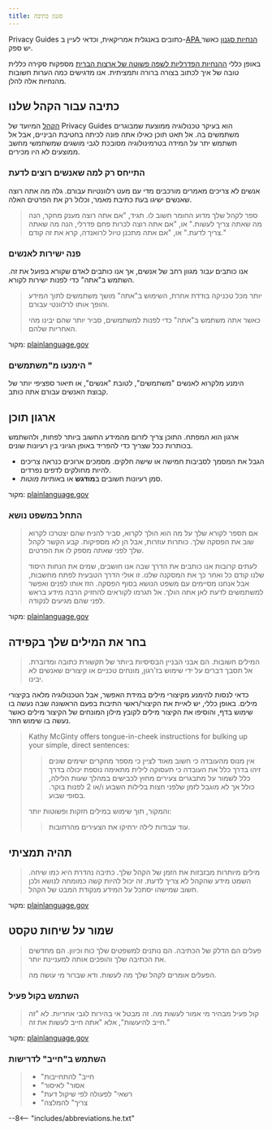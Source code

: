 ```yaml
---
title: סגנון כתיבה
---
```


Privacy Guides כתובים באנגלית אמריקאית, וכדאי לעיין ב-[APA הנחיות סגנון](https://apastyle.apa.org/style-grammar-guidelines/grammar) כאשר יש ספק.

באופן כללי [ההנחיות הפדרליות לשפה פשוטה של ארצות הברית](https://www.plainlanguage.gov/guidelines/) מספקות סקירה כללית טובה של איך לכתוב בצורה ברורה ותמציתית. אנו מדגישים כמה הערות חשובות מהנחיות אלה להלן.

## כתיבה עבור הקהל שלנו

[הקהל](https://www.plainlanguage.gov/guidelines/audience/) המיועד של Privacy Guides הוא בעיקר טכנולוגיה ממוצעת שמבוגרים משתמשים בה. אל תאט תוכן כאילו אתה פונה לכיתה בחטיבת הביניים, אבל אל תשתמש יתר על המידה בטרמינולוגיה מסובכת לגבי מושגים שמשתמשי מחשב ממוצעים לא היו מכירים.

### התייחס רק למה שאנשים רוצים לדעת

אנשים לא צריכים מאמרים מורכבים מדי עם מעט רלוונטיות עבורם. גלה מה אתה רוצה שאנשים ישיגו בעת כתיבת מאמר, וכלול רק את הפרטים האלה.

> ספר לקהל שלך מדוע החומר חשוב לו. תגיד, "אם אתה רוצה מענק מחקר, הנה מה שאתה צריך לעשות." או, "אם אתה רוצה לכרות פחם פדרלי, הנה מה שאתה צריך לדעת." או, "אם אתה מתכנן טיול לרואנדה, קרא את זה קודם."

### פנה ישירות לאנשים

אנו כותבים *עבור* מגוון רחב של אנשים, אך אנו כותבים *ל*אדם שקורא בפועל את זה. השתמש ב"אתה" כדי לפנות ישירות לקורא.

> יותר מכל טכניקה בודדת אחרת, השימוש ב"אתה" מושך משתמשים לתוך המידע והופך אותו לרלוונטי עבורם.
> 
> כאשר אתה משתמש ב"אתה" כדי לפנות למשתמשים, סביר יותר שהם יבינו מהי האחריות שלהם.

מקור: [plainlanguage.gov](https://www.plainlanguage.gov/guidelines/audience/address-the-user/)

### הימנעו מ"משתמשים "

הימנע מלקרוא לאנשים "משתמשים", לטובת "אנשים", או תיאור ספציפי יותר של קבוצת האנשים עבורם אתה כותב.

## ארגון תוכן

ארגון הוא המפתח. התוכן צריך לזרום מהמידע החשוב ביותר לפחות, ולהשתמש בכותרות ככל שצריך כדי להפריד באופן הגיוני בין רעיונות שונים.

- הגבל את המסמך לסביבות חמישה או שישה חלקים. מסמכים ארוכים כנראה צריכים להיות מחולקים לדפים נפרדים.
- סמן רעיונות חשובים ב**מודגש** או ב*אותיות מוטות*.

מקור: [plainlanguage.gov](https://www.plainlanguage.gov/guidelines/design/)

### התחל במשפט נושא

> אם תספר לקורא שלך על מה הוא הולך לקרוא, סביר להניח שהם יצטרכו לקרוא שוב את הפסקה שלך. כותרות עוזרות, אבל הן לא מספיקות. קבע הקשר לקהל שלך לפני שאתה מספק לו את הפרטים.
> 
> לעתים קרובות אנו כותבים את הדרך שבה אנו חושבים, שמים את הנחות היסוד שלנו קודם כל ואחר כך את המסקנה שלנו. זו אולי הדרך הטבעית לפתח מחשבות, אבל אנחנו מסיימים עם משפט הנושא בסוף הפסקה. הזז אותו לפנים ואפשר למשתמשים לדעת לאן אתה הולך. אל תגרמו לקוראים להחזיק הרבה מידע בראש לפני שהם מגיעים לנקודה.

מקור: [plainlanguage.gov](https://www.plainlanguage.gov/guidelines/organize/have-a-topic-sentence/)

## בחר את המילים שלך בקפידה

> המילים חשובות. הם אבני הבניין הבסיסיות ביותר של תקשורת כתובה ומדוברת. אל תסבך דברים על ידי שימוש בז'רגון, מונחים טכניים או קיצורים שאנשים לא יבינו.

כדאי לנסות להימנע מקיצורי מילים במידת האפשר, אבל הטכנולוגיה מלאה בקיצורי מילים. באופן כללי, יש לאיית את הקיצור/ראשי התיבות בפעם הראשונה שבה נעשה בו שימוש בדף, והוסיפו את הקיצור מילים לקובץ מילון המונחים של הקיצור מילים כאשר נעשה בו שימוש חוזר.

> Kathy McGinty offers tongue-in-cheek instructions for bulking up your simple, direct sentences:
> 
> > אין מנוס מהעובדה כי חשוב מאוד לציין כי מספר מחקרים ישימים שונים זיהו בדרך כלל את העובדה כי תעסוקה לילית מתאימה נוספת יכולה בדרך כלל לשמור על מתבגרים צעירים מחוץ לכבישים במהלך שעות הלילה, כולל אך לא מוגבל לזמן שלפני חצות בלילות השבוע ו/או 2 לפנות בוקר. בסופי שבוע.
> 
> והמקור, תוך שימוש במילים חזקות ופשוטות יותר:
> 
> > עוד עבודות לילה ירחיקו את הצעירים מהרחובות.

## תהיה תמציתי

> מילים מיותרות מבזבזות את הזמן של הקהל שלך. כתיבה נהדרת היא כמו שיחה. השמט מידע שהקהל לא צריך לדעת. זה יכול להיות קשה כמומחה לנושא ולכן חשוב שמישהו יסתכל על המידע מנקודת המבט של הקהל.

מקור: [plainlanguage.gov](https://www.plainlanguage.gov/guidelines/concise/)

## שמור על שיחות טקסט

> פעלים הם הדלק של הכתיבה. הם נותנים למשפטים שלך כוח וכיוון. הם מחדשים את הכתיבה שלך והופכים אותה למעניינת יותר.
> 
> הפעלים אומרים לקהל שלך מה לעשות. ודא שברור מי עושה מה.

### השתמש בקול פעיל

> קול פעיל מבהיר מי אמור לעשות מה. זה מבטל אי בהירות לגבי אחריות. לא "זה חייב להיעשות", אלא "אתה חייב לעשות את זה."

מקור: [plainlanguage.gov](https://www.plainlanguage.gov/guidelines/conversational/use-active-voice/)

### השתמש ב"חייב" לדרישות

> - "חייב" להתחייבות
> - "אסור" לאיסור
> - "רשאי" לפעולה לפי שיקול דעת
> - "צריך" להמלצה

--8<-- "includes/abbreviations.he.txt"
